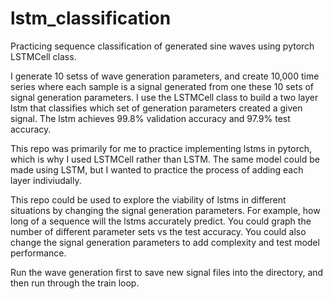 # lstm_classification

Practicing sequence classification of generated sine waves using pytorch LSTMCell class.

I generate 10 setss of wave generation parameters, and create 10,000 time series where each sample is a signal generated from one these 10 sets of signal generation parameters.  I use the LSTMCell class to build a two layer lstm that classifies which set of generation parameters created a given signal.  The lstm achieves 99.8% validation accuracy and 97.9% test accuracy.

This repo was primarily for me to practice implementing lstms in pytorch, which is why I used LSTMCell rather than LSTM.  The same model could be made using LSTM, but I wanted to practice the process of adding each layer indiviudally.  

This repo could be used to explore the viability of lstms in different situations by changing the signal generation parameters.  For example, how long of a sequence will the lstms accurately predict.  You could graph the number of different parameter sets vs the test accuracy.  You could also change the signal generation parameters to add complexity and test model performance.

Run the wave generation first to save new signal files into the directory, and then run through the train loop.
